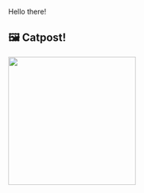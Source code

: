 Hello there!



## 🖼️ Catpost!

<sub>
    <img src="https://cdn2.thecatapi.com/images/3e5.jpg" height="256">
</sub>

